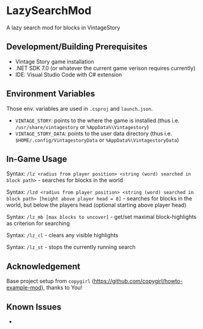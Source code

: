 # LazySearchMod
A lazy search mod for blocks in VintageStory

## Development/Building Prerequisites
- Vintage Story game installation
- .NET SDK 7.0 (or whatever the current game verison requires currently)
- IDE: Visual Studio Code with C# extension

## Environment Variables
Those env. variables are used in `.csproj` and `launch.json`.
- `VINTAGE_STORY`: points to the where the game is installed (thus i.e. `/usr/share/vintagestory` or `%AppData%\Vintagestory`)
- `VINTAGE_STORY_DATA`: points to the user data directory (thus i.e. `$HOME/.config/VintagestoryData` or `%AppData%\VintagestoryData`)

## In-Game Usage
Syntax: `/lz <radius from player position> <string (word) searched in block path>` - searches for blocks in the world

Syntax: `/lzd <radius from player position> <string (word) searched in block path> [height above player head = 0]` - searches for blocks in the world, but below the players head (optional starting above player head)

Syntax: `/lz_mb [max blocks to uncover]` - get/set maximal block-highlights as criterion for searching

Syntax: `/lz_cl` - clears any visible highlights

Syntax: `/lz_st` - stops the currently running search

## Acknowledgement
Base project setup from `copygirl` (https://github.com/copygirl/howto-example-mod), thanks to You!

## Known Issues
-
